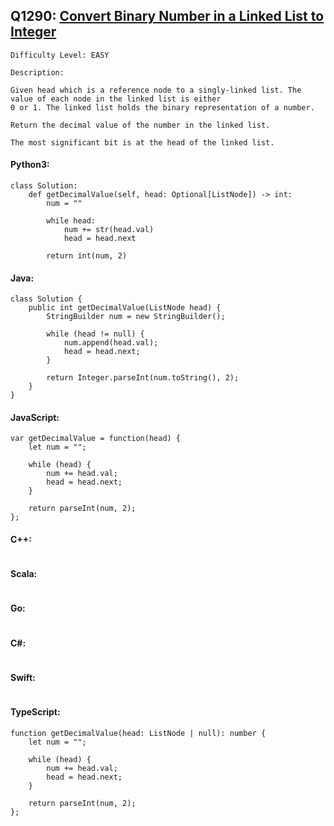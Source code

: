 ## Q1290: [Convert Binary Number in a Linked List to Integer](https://leetcode.com/problems/convert-binary-number-in-a-linked-list-to-integer/)

```
Difficulty Level: EASY
```

```
Description:

Given head which is a reference node to a singly-linked list. The value of each node in the linked list is either
0 or 1. The linked list holds the binary representation of a number.

Return the decimal value of the number in the linked list.

The most significant bit is at the head of the linked list.
```

#### Python3:

```
class Solution:
    def getDecimalValue(self, head: Optional[ListNode]) -> int:
        num = ""
        
        while head:
            num += str(head.val)
            head = head.next
        
        return int(num, 2)
```

#### Java:

```
class Solution {
    public int getDecimalValue(ListNode head) {
        StringBuilder num = new StringBuilder();

        while (head != null) {
            num.append(head.val);
            head = head.next;
        }

        return Integer.parseInt(num.toString(), 2);
    }
}
```

#### JavaScript:

```
var getDecimalValue = function(head) {
    let num = "";

    while (head) {
        num += head.val;
        head = head.next;
    }

    return parseInt(num, 2);
};
```

#### C++:

```

```

#### Scala:

```

```

#### Go:

```

```

#### C#:

```

```

#### Swift:

```

```

#### TypeScript:

```
function getDecimalValue(head: ListNode | null): number {
    let num = "";

    while (head) {
        num += head.val;
        head = head.next;
    }

    return parseInt(num, 2);
};
```